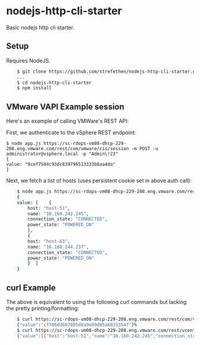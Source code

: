 # nodejs-http-cli-starter
Basic nodejs http cli starter.

## Setup
Requires NodeJS.

```bash
    $ git clone https://github.com/strefethen/nodejs-http-cli-starter.git
    ...
    $ cd nodejs-http-cli-starter
    $ npm install
```

## VMware VAPI Example session
Here's an example of calling VMWare's REST API:

First, we authenticate to the vSphere REST endpoint:

    $ node app.js https://sc-rdops-vm08-dhcp-229-208.eng.vmware.com/rest/com/vmware/cis/session -m POST -u administrator@vsphere.local -p "Admin\!23"
    {
    value: "9cef7584c93dc839796513333b6aa4da"
    }

Next, we fetch a list of hosts (uses persistent cookie set in above auth call):

```bash
    $ node app.js https://sc-rdops-vm08-dhcp-229-208.eng.vmware.com/rest/vcenter/host
    {
    value: [    {
        host: "host-51",
        name: "10.160.242.245",
        connection_state: "CONNECTED",
        power_state: "POWERED_ON"
        },
        {
        host: "host-63",
        name: "10.160.244.237",
        connection_state: "CONNECTED",
        power_state: "POWERED_ON"
        }  ]
    }
```

## curl Example
The above is equivalent to using the following curl commands but lacking the pretty printing/formatting:

```bash
    $ curl https://sc-rdops-vm08-dhcp-229-208.eng.vmware.com/rest/com/vmware/cis/session  -u "administrator@vsphere.local:Admin\!23" -k -X POST -c cookie-jar.txt
    {"value":"cf786dd607805d8a9e89d85a6833354f"}%
    $ curl https://sc-rdops-vm08-dhcp-229-208.eng.vmware.com/rest/vcenter/host -k -b cookie-jar.txt
    {"value":[{"host":"host-51","name":"10.160.242.245","connection_state":"CONNECTED","power_state":"POWERED_ON"},{"host":"host-63","name":"10.160.244.237","connection_state":"CONNECTED","power_state":"POWERED_ON"}]}%
```
